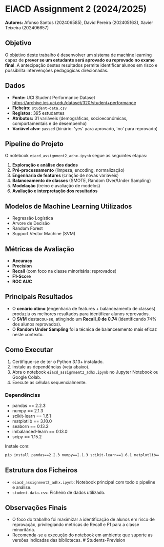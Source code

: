 # EIACD Assignment 2 (2024/2025)

**Autores:** Afonso Santos (202406585), David Pereira (202405163), Xavier Teixeira (202406657)

## Objetivo
O objetivo deste trabalho é desenvolver um sistema de machine learning capaz de **prever se um estudante será aprovado ou reprovado no exame final**. A antecipação destes resultados permite identificar alunos em risco e possibilita intervenções pedagógicas direcionadas.

## Dados
- **Fonte:** UCI Student Performance Dataset  https://archive.ics.uci.edu/dataset/320/student+performance
- **Ficheiro:** `student-data.csv`
- **Registos:** 395 estudantes
- **Atributos:** 31 variáveis (demográficas, socioeconómicas, comportamentais e de desempenho)
- **Variável alvo:** `passed` (binário: 'yes' para aprovado, 'no' para reprovado)

## Pipeline do Projeto
O notebook `eiacd_assignment2_adhx.ipynb` segue as seguintes etapas:
1. **Exploração e análise dos dados**
2. **Pré-processamento** (limpeza, encoding, normalização)
3. **Engenharia de features** (criação de novas variáveis)
4. **Balanceamento de classes** (SMOTE, Random Over/Under Sampling)
5. **Modelação** (treino e avaliação de modelos)
6. **Avaliação e interpretação dos resultados**

## Modelos de Machine Learning Utilizados
- Regressão Logística
- Árvore de Decisão
- Random Forest
- Support Vector Machine (SVM)

## Métricas de Avaliação
- **Accuracy**
- **Precision**
- **Recall** (com foco na classe minoritária: reprovados)
- **F1-Score**
- **ROC AUC**

## Principais Resultados
- O **cenário ótimo** (engenharia de features + balanceamento de classes) produziu os melhores resultados para identificar alunos reprovados.
- O **SVM** destacou-se, atingindo um **Recall_0 de 0.74** (identificando 74% dos alunos reprovados).
- O **Random Under Sampling** foi a técnica de balanceamento mais eficaz neste contexto.

## Como Executar
1. Certifique-se de ter o Python 3.13+ instalado.
2. Instale as dependências (veja abaixo).
3. Abra o notebook `eiacd_assignment2_adhx.ipynb` no Jupyter Notebook ou Google Colab.
4. Execute as células sequencialmente.

### Dependências
- pandas == 2.2.3
- numpy == 2.1.3
- scikit-learn == 1.6.1
- matplotlib == 3.10.0
- seaborn == 0.13.2
- imbalanced-learn == 0.13.0
- scipy == 1.15.2

Instale com:
```bash
pip install pandas==2.2.3 numpy==2.1.3 scikit-learn==1.6.1 matplotlib==3.10.0 seaborn==0.13.2 imbalanced-learn==0.13.0 scipy==1.15.2
```

## Estrutura dos Ficheiros
- `eiacd_assignment2_adhx.ipynb`: Notebook principal com todo o pipeline e análise.
- `student-data.csv`: Ficheiro de dados utilizado.

## Observações Finais
- O foco do trabalho foi maximizar a identificação de alunos em risco de reprovação, privilegiando métricas de Recall e F1 para a classe minoritária.
- Recomenda-se a execução do notebook em ambiente que suporte as versões indicadas das bibliotecas. # Students-Prevision
